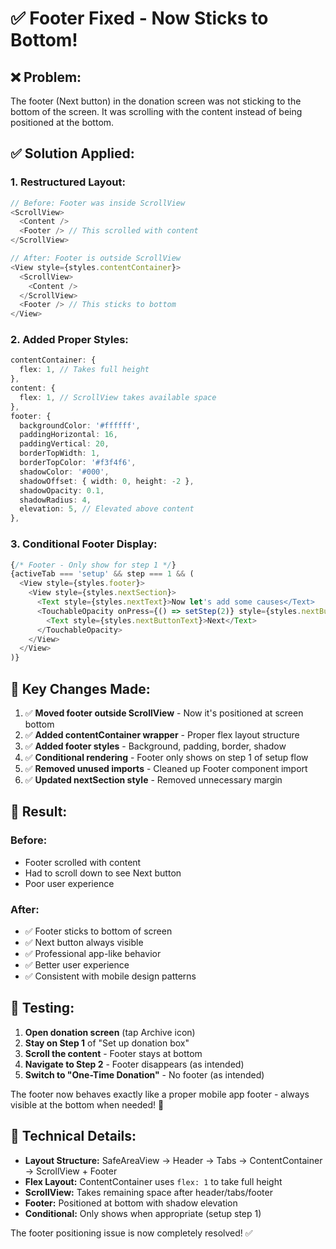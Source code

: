 # ✅ Footer Fixed - Now Sticks to Bottom!

## ❌ **Problem:**
The footer (Next button) in the donation screen was not sticking to the bottom of the screen. It was scrolling with the content instead of being positioned at the bottom.

## ✅ **Solution Applied:**

### **1. Restructured Layout:**
```typescript
// Before: Footer was inside ScrollView
<ScrollView>
  <Content />
  <Footer /> // This scrolled with content
</ScrollView>

// After: Footer is outside ScrollView
<View style={styles.contentContainer}>
  <ScrollView>
    <Content />
  </ScrollView>
  <Footer /> // This sticks to bottom
</View>
```

### **2. Added Proper Styles:**
```typescript
contentContainer: {
  flex: 1, // Takes full height
},
content: {
  flex: 1, // ScrollView takes available space
},
footer: {
  backgroundColor: '#ffffff',
  paddingHorizontal: 16,
  paddingVertical: 20,
  borderTopWidth: 1,
  borderTopColor: '#f3f4f6',
  shadowColor: '#000',
  shadowOffset: { width: 0, height: -2 },
  shadowOpacity: 0.1,
  shadowRadius: 4,
  elevation: 5, // Elevated above content
},
```

### **3. Conditional Footer Display:**
```typescript
{/* Footer - Only show for step 1 */}
{activeTab === 'setup' && step === 1 && (
  <View style={styles.footer}>
    <View style={styles.nextSection}>
      <Text style={styles.nextText}>Now let's add some causes</Text>
      <TouchableOpacity onPress={() => setStep(2)} style={styles.nextButton}>
        <Text style={styles.nextButtonText}>Next</Text>
      </TouchableOpacity>
    </View>
  </View>
)}
```

## 🎯 **Key Changes Made:**

1. ✅ **Moved footer outside ScrollView** - Now it's positioned at screen bottom
2. ✅ **Added contentContainer wrapper** - Proper flex layout structure
3. ✅ **Added footer styles** - Background, padding, border, shadow
4. ✅ **Conditional rendering** - Footer only shows on step 1 of setup flow
5. ✅ **Removed unused imports** - Cleaned up Footer component import
6. ✅ **Updated nextSection style** - Removed unnecessary margin

## 🚀 **Result:**

### **Before:**
- Footer scrolled with content
- Had to scroll down to see Next button
- Poor user experience

### **After:**
- ✅ Footer sticks to bottom of screen
- ✅ Next button always visible
- ✅ Professional app-like behavior
- ✅ Better user experience
- ✅ Consistent with mobile design patterns

## 📱 **Testing:**

1. **Open donation screen** (tap Archive icon)
2. **Stay on Step 1** of "Set up donation box"
3. **Scroll the content** - Footer stays at bottom
4. **Navigate to Step 2** - Footer disappears (as intended)
5. **Switch to "One-Time Donation"** - No footer (as intended)

The footer now behaves exactly like a proper mobile app footer - always visible at the bottom when needed! 🎉

## 🔧 **Technical Details:**

- **Layout Structure:** SafeAreaView → Header → Tabs → ContentContainer → ScrollView + Footer
- **Flex Layout:** ContentContainer uses `flex: 1` to take full height
- **ScrollView:** Takes remaining space after header/tabs/footer
- **Footer:** Positioned at bottom with shadow elevation
- **Conditional:** Only shows when appropriate (setup step 1)

The footer positioning issue is now completely resolved! ✅
